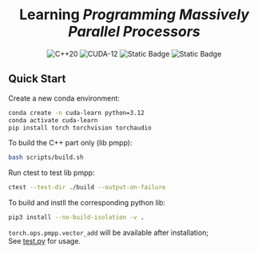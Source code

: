 <div align="center">
<h1>Learning <i>Programming Massively Parallel Processors</i></h1>
<img alt="C++20" src="https://img.shields.io/badge/C%2B%2B-20-blue?style=plastic&logo=cplusplus&logoColor=blue"> <img alt="CUDA-12" src="https://img.shields.io/badge/CUDA-12-green?style=plastic&logo=nvidia"> <img alt="Static Badge" src="https://img.shields.io/badge/python-3-blue?style=plastic&logo=python&logoColor=blue"> <img alt="Static Badge" src="https://img.shields.io/badge/pytorch-2-orange?style=plastic&logo=pytorch">
</div>

## Quick Start

Create a new conda environment:

```bash
conda create -n cuda-learn python=3.12
conda activate cuda-learn
pip install torch torchvision torchaudio
```

To build the C++ part only (lib pmpp):

```bash
bash scripts/build.sh
```

Run ctest to test lib pmpp:

```bash
ctest --test-dir ./build --output-on-failure
```

To build and instll the corresponding python lib:

```bash
pip3 install --no-build-isolation -v .
```

`torch.ops.pmpp.vector_add` will be available after installation;  
See [test.py](test/test.py) for usage.
